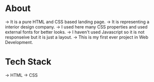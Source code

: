 
# About
-> It is a pure HTML and CSS based landing page.
-> It is representing a interior design company.
-> I used here many CSS properties and used external fonts for better looks.
-> I haven't used Javascript so it is not responseive but it is just a layout.
-> This is my first ever project in Web Development.

# Tech Stack
-> HTML
-> CSS
